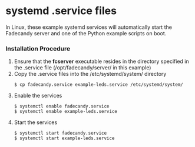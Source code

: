 # systemd .service files

In Linux, these example systemd services will automatically start the Fadecandy server and one of the Python example scripts on boot.

### Installation Procedure
1. Ensure that the __fcserver__ executable resides in the directory specified in the .service file (/opt/fadecandy/server/ in this example)
2. Copy the .service files into the /etc/systemd/system/ directory
    ~~~
    $ cp fadecandy.service example-leds.service /etc/systemd/system/
    ~~~
3. Enable the services
    ~~~
    $ systemctl enable fadecandy.service
    $ systemctl enable example-leds.service
    ~~~
4. Start the services
    ~~~
    $ systemctl start fadecandy.service
    $ systemctl start example-leds.service
    ~~~
